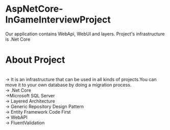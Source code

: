 # AspNetCore-InGameInterviewProject
Our application contains WebApi, WebUI and layers. Project's infrastructure is .Net Core
#
# About Project
<br>
-> It is an infrastructure that can be used in all kinds of projects.You can move it to your own database by doing a migration process.
<br>
-> .Net Core
<br>
->Microsoft SQL Server
<br>
-> Layered Architecture
<br>
-> Generic Repository Design Pattern
<br>
-> Entity Framework Code First
<br>
-> WebAPI
<br>
-> FluentValidation





